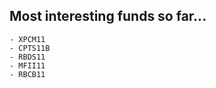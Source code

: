 ## Most interesting funds so far...

    - XPCM11
    - CPTS11B
    - RBDS11
    - MFII11
    - RBCB11
